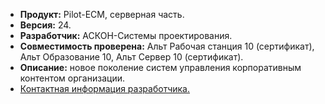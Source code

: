* **Продукт:** Pilot-ECM, серверная часть.
* **Версия:** 24.
* **Разработчик:** АСКОН-Системы проектирования.
* **Совместимость проверена:** Альт Рабочая станция 10 (сертификат), Альт Образование 10, Альт Сервер 10 (сертификат).
* **Описание:** новое поколение систем управления корпоративным контентом организации.
* [Контактная информация разработчика.](https://ascon.ru/)
